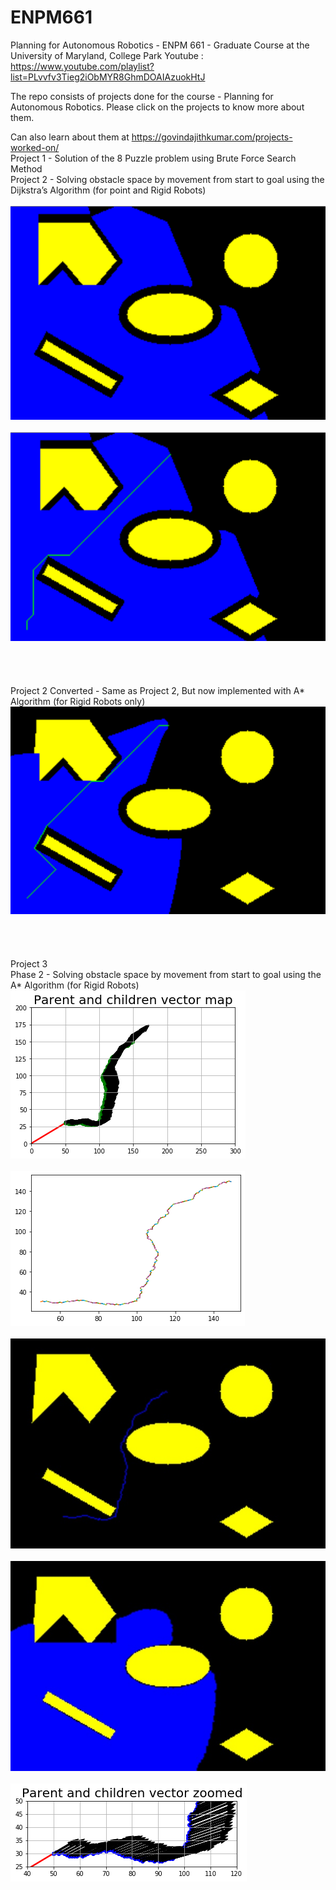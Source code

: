 # ENPM661
Planning for Autonomous Robotics - ENPM 661 - Graduate Course at the University of Maryland, College Park
Youtube : https://www.youtube.com/playlist?list=PLvvfv3Tieg2iObMYR8GhmDOAIAzuokHtJ

The repo consists of projects done for the course - Planning for Autonomous Robotics. Please click on the projects to know more about them.

Can also learn about them at https://govindajithkumar.com/projects-worked-on/  <br/>
Project 1 - Solution of the 8 Puzzle problem using Brute Force Search Method  <br/>
Project 2 - Solving obstacle space by movement from start to goal using the Dijkstra’s Algorithm (for point and Rigid Robots)  <br/>
<br/>
![](Project%202/Images/2020-03-13.png)<br/>
<br/>
![](Project%202/Images/2020-03-13%20(1).png)<br/>
<br/>
<br/>
<br/>
<br/>
Project 2 Converted - Same as Project 2, But now implemented with A* Algorithm (for Rigid Robots only)  <br/>
![](Project%202%20Converted%20to%20A*/a_star_project2.png)<br/>
<br/>
<br/>
<br/>
<br/>
Project 3   <br/>
          Phase 2 - Solving obstacle space by movement from start to goal using the A* Algorithm (for Rigid Robots)  <br/>
          ![](Project%203/Project%203%20Phase%202/Images/Parent-child_vector_map.png)<br/>
          <br/>
          ![](Project%203/Project%203%20Phase%202/Images/Path%20traversed.png)<br/>
          <br/>
          ![](Project%203/Project%203%20Phase%202/Images/backtracked_img.jpg)<br/>
          <br/>
          ![](Project%203/Project%203%20Phase%202/Images/visited_img.jpg)<br/>
          <br/>
          ![](Project%203/Project%203%20Phase%202/Images/zoomed_vector_map.png)<br/>
